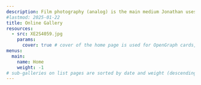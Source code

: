 ```yaml
---
description: Film photography (analog) is the main medium Jonathan uses. This website showcases work primarily in black & white. Please read **[about](about)** the reproductions of photographs shown on this website and the **[copyright notice](copyright)**.
#lastmod: 2025-01-22
title: Online Gallery
resources:
  - src: XE2S4059.jpg
    params:
      cover: true # cover of the home page is used for OpenGraph cards, etc.
menus:
  main:
    name: Home
    weight: -1
# sub-galleries on list pages are sorted by date and weight (descending)
---
```

